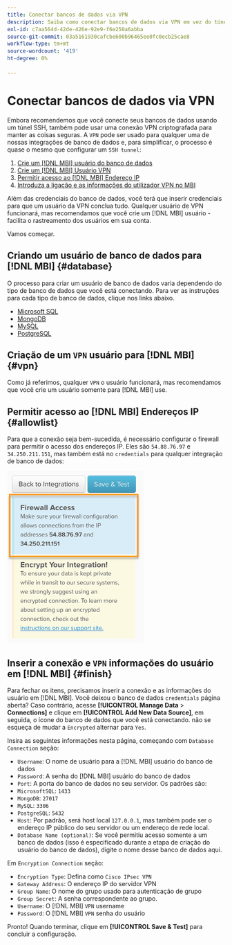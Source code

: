 ```yaml
---
title: Conectar bancos de dados via VPN
description: Saiba como conectar bancos de dados via VPN em vez do túnel SSH.
exl-id: c7aa564d-42de-426e-92e9-f6e250a6abba
source-git-commit: 03a5161930cafcbe600b96465ee0fc0ecb25cae8
workflow-type: tm+mt
source-wordcount: '419'
ht-degree: 0%

---
```


# Conectar bancos de dados via VPN

Embora recomendemos que você conecte seus bancos de dados usando um túnel SSH, também pode usar uma conexão VPN criptografada para manter as coisas seguras. A `VPN` pode ser usado para qualquer uma de nossas integrações de banco de dados e, para simplificar, o processo é quase o mesmo que configurar um `SSH tunnel`:

1. [Crie um [!DNL MBI] usuário do banco de dados](#database)
1. [Crie um [!DNL MBI] Usuário VPN](#vpn)
1. [Permitir acesso ao [!DNL MBI] Endereço IP](#allowlist)
1. [Introduza a ligação e as informações do utilizador VPN no MBI](#finish)

Além das credenciais do banco de dados, você terá que inserir credenciais para que um usuário da VPN conclua tudo. Qualquer usuário de VPN funcionará, mas recomendamos que você crie um [!DNL MBI] usuário - facilita o rastreamento dos usuários em sua conta.

Vamos começar.

## Criando um usuário de banco de dados para [!DNL MBI] {#database}

O processo para criar um usuário de banco de dados varia dependendo do tipo de banco de dados que você está conectando. Para ver as instruções para cada tipo de banco de dados, clique nos links abaixo.

* [Microsoft SQL](../integrations/microsoft-sql-server.md)
* [MongoDB](../integrations/databases-via-a-vpn.md)
* [MySQL](../integrations/mysql-via-a-direct-connection.md)
* [PostgreSQL](../integrations/postgresql.md)

## Criação de um `VPN` usuário para [!DNL MBI] {#vpn}

Como já referimos, qualquer `VPN` o usuário funcionará, mas recomendamos que você crie um usuário somente para [!DNL MBI] use.

## Permitir acesso ao [!DNL MBI] Endereços IP {#allowlist}

Para que a conexão seja bem-sucedida, é necessário configurar o firewall para permitir o acesso dos endereços IP. Eles são `54.88.76.97` e `34.250.211.151`, mas também está no `credentials` para qualquer integração de banco de dados:

![MBI_Allow_Access_IPs.png](../../../assets/MBI_allow_access_IPs.png)

## Inserir a conexão e `VPN` informações do usuário em [!DNL MBI] {#finish}

Para fechar os itens, precisamos inserir a conexão e as informações do usuário em [!DNL MBI]. Você deixou o banco de dados `credentials` página aberta? Caso contrário, acesse **[!UICONTROL Manage Data** > **Connections]** e clique em **[!UICONTROL Add New Data Source]**, em seguida, o ícone do banco de dados que você está conectando. não se esqueça de mudar a `Encrypted` alternar para `Yes`.

Insira as seguintes informações nesta página, começando com `Database Connection` seção:

* `Username`: O nome de usuário para a [!DNL MBI] usuário do banco de dados
* `Password`: A senha do [!DNL MBI] usuário do banco de dados
* `Port`: A porta do banco de dados no seu servidor. Os padrões são:
* `MicrosoftSQL`: `1433`
* `MongoDB`: `27017`
* `MySQL`: `3306`
* `PostgreSQL`: `5432`
* `Host`: Por padrão, será host local `127.0.0.1`, mas também pode ser o endereço IP público do seu servidor ou um endereço de rede local.
* `Database Name (optional)`: Se você permitiu acesso somente a um banco de dados (isso é especificado durante a etapa de criação do usuário do banco de dados), digite o nome desse banco de dados aqui.

Em `Encryption Connection` seção:

* `Encryption Type`: Defina como `Cisco IPsec VPN`
* `Gateway Address`: O endereço IP do servidor VPN
* `Group Name`: O nome do grupo usado para autenticação de grupo
* `Group Secret`: A senha correspondente ao grupo.
* `Username`: O [!DNL MBI] `VPN` username
* `Password`: O [!DNL MBI] `VPN` senha do usuário

Pronto! Quando terminar, clique em **[!UICONTROL Save & Test]** para concluir a configuração.
